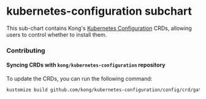 # kubernetes-configuration subchart

This sub-chart contains Kong's [Kubernetes Configuration][kconf] CRDs, allowing users to control whether to install them.

[kconf]: https://github.com/Kong/kubernetes-configuration

### Contributing

#### Syncing CRDs with `kong/kubernetes-configuration` repository

To update the CRDs, you can run the following command:

```bash
kustomize build github.com/kong/kubernetes-configuration/config/crd/gateway-operator > ./charts/gateway-operator/charts/kubernetes-configuration-crds/crds/kubernetes-configuration-crds.yaml
```
